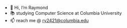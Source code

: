 - 👋 Hi, I’m Raymond
- 📚 studying Computer Science at Columbia University
- 📫 reach me @ ry2421@columbia.edu

<!---
yrayjin/yrayjin is a ✨ special ✨ repository because its `README.md` (this file) appears on your GitHub profile.
You can click the Preview link to take a look at your changes.
--->
